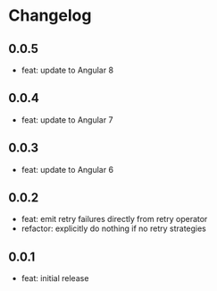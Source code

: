 # Changelog

## 0.0.5
- feat: update to Angular 8

## 0.0.4
- feat: update to Angular 7

## 0.0.3
- feat: update to Angular 6

## 0.0.2
- feat: emit retry failures directly from retry operator
- refactor: explicitly do nothing if no retry strategies

## 0.0.1
- feat: initial release
